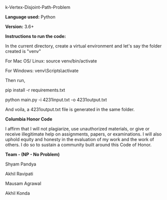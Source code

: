 k-Vertex-Disjoint-Path-Problem

**Language used:** Python

**Version:** 3.6+

**Instructions to run the code:**

In the current directory, create a virtual environment and let's say the folder created is "venv"

For Mac OS/ Linux: source venv/bin/activate

For Windows: venv\Scripts\activate

Then run,

pip install -r requirements.txt

python main.py -i 4231input.txt -o 4231output.txt

And voila, a 4231output.txt file is generated in the same folder.

**Columbia Honor Code**

I affirm that I will not plagiarize, use unauthorized materials, or give or receive illegitimate help on assignments,
papers, or examinations. I will also uphold equity and honesty in the evaluation of my work and the work of others.
I do so to sustain a community built around this Code of Honor.

**Team - (NP - No Problem)**

Shyam Pandya

Akhil Ravipati

Mausam Agrawal

Akhil Konda
